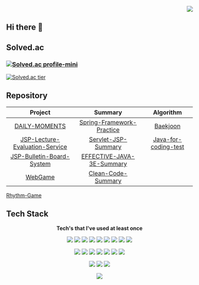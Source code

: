 <p align="right">
  <a href="https://hits.seeyoufarm.com"><img src="https://hits.seeyoufarm.com/api/count/incr/badge.svg?url=https%3A%2F%2Fgithub.com%2Fkva231&count_bg=%236CDEF4&title_bg=%23555555&icon=&icon_color=%23E7E7E7&title=hits&edge_flat=false"/></a>
</p>

## Hi there 👋

<!--
**kva231/kva231** is a ✨ _special_ ✨ repository because its `README.md` (this file) appears on your GitHub profile.

Here are some ideas to get you started:

- 🔭 I’m currently working on ...
- 🌱 I’m currently learning ...
- 👯 I’m looking to collaborate on ...
- 🤔 I’m looking for help with ...
- 💬 Ask me about ...
- 📫 How to reach me: ...
- 😄 Pronouns: ...
- ⚡ Fun fact: ...
-->

## Solved.ac
### [![Solved.ac profile-mini](http://mazassumnida.wtf/api/mini/generate_badge?boj=kva231)](https://solved.ac/kva231)
[![Solved.ac tier](http://mazassumnida.wtf/api/v2/generate_badge?boj=kva231)](https://solved.ac/kva231)


## Repository
Project | Summary | Algorithm
:---: | :---: | :---:
[DAILY-MOMENTS](https://github.com/kva231/DAILY-MOMENTS) | [Spring-Framework-Practice](https://github.com/kva231/Spring-Framework-Practice) | [Baekjoon](https://github.com/kva231/Baekjoon)
[JSP-Lecture-Evaluation-Service](https://github.com/kva231/JSP-Lecture-Evaluation-Service) | [Servlet-JSP-Summary](https://github.com/kva231/Servlet-JSP-Summary) | [Java-for-coding-test](https://github.com/kva231/Java-for-coding-test)
[JSP-Bulletin-Board-System](https://github.com/kva231/JSP-Bulletin-Board-System) | [EFFECTIVE-JAVA-3E-Summary](https://github.com/kva231/EFFECTIVE-JAVA-3E-Summary)
[WebGame](https://github.com/kva231/WebGame) | [Clean-Code-Summary](https://github.com/kva231/Clean-Code-Summary)
[Rhythm-Game](https://github.com/kva231/Rhythm-Game)


## Tech Stack
<p align="center"> <b>Tech's that I've used at least once</b> </p>

<p align="center">
  <img src="https://img.shields.io/badge/Java-007396?style=flat-square&logo=Java&logoColor=white"/>
  <img src="https://img.shields.io/badge/C++-00599C?style=flat-square&logo=C%2B%2B&logoColor=white"/>
  <img src="https://img.shields.io/badge/C-A8B9CC?style=flat-square&logo=C&logoColor=white"/>
  <img src="https://img.shields.io/badge/Python-3766AB?style=flat-square&logo=Python&logoColor=white"/>
  <img src="https://img.shields.io/badge/HTML-E34F26?style=flat-square&logo=html5&logoColor=white"/>
  <img src="https://img.shields.io/badge/Javascript-ffb13b?style=flat-square&logo=javascript&logoColor=black"/>
  <img src="https://img.shields.io/badge/CSS-1572B6?style=flat-square&logo=css3&logoColor=white"/>
  <img src="https://img.shields.io/badge/JSP-007396?style=flat-square&logo=java&logoColor=white"/>
  <img src="https://img.shields.io/badge/JSON-000000?style=flat-square&logo=json&logoColor=white"/>
</p>

<p align="center">
  <img src="https://img.shields.io/badge/Spring-6DB33F?style=flat-square&logo=Spring&logoColor=white"/>
  <img src="https://img.shields.io/badge/Servlet-007396?style=flat-square&logo=java&logoColor=white"/>
  <img src="https://img.shields.io/badge/Bootstrap-7952B3?style=flat-square&logo=bootstrap&logoColor=white"/>
  <img src="https://img.shields.io/badge/jQuery-0769AD?style=flat-square&logo=jQuery&logoColor=white"/>
  <img src="https://img.shields.io/badge/Android-3DDC84?style=flat-square&logo=android&logoColor=white"/>
  <img src="https://img.shields.io/badge/Django-092E20?style=flat-square&logo=Django&logoColor=white"/>
  <img src="https://img.shields.io/badge/Vue-4FC08D?style=flat-square&logo=vue.js&logoColor=white"/>
</p>

<p align="center">
  <img src="https://img.shields.io/badge/OracleDB-F80000?style=flat-square&logo=oracle&logoColor=white"/>
  <img src="https://img.shields.io/badge/Mysql-E6B91E?style=flat-square&logo=MySql&logoColor=black"/>
  <img src="https://img.shields.io/badge/Firebase-FFCA28?style=flat-square&logo=firebase&logoColor=black"/>
</p>

<p align="center">
  <img src="https://img.shields.io/badge/Apache Tomcat-F8DC75?style=flat-square&logo=apache-tomcat&logoColor=black"/>
</p>
